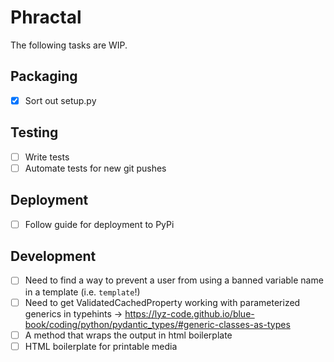 # Phractal
The following tasks are WIP.

## Packaging
- [x] Sort out setup.py

## Testing
- [ ] Write tests
- [ ] Automate tests for new git pushes

## Deployment
- [ ] Follow guide for deployment to PyPi

## Development
- [ ] Need to find a way to prevent a user from using a banned variable name in a template (i.e. `template`!)
- [ ] Need to get ValidatedCachedProperty working with parameterized generics in typehints -> https://lyz-code.github.io/blue-book/coding/python/pydantic_types/#generic-classes-as-types
- [ ] A method that wraps the output in html boilerplate
- [ ] HTML boilerplate for printable media